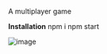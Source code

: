 A multiplayer game

**Installation**																																																																		npm i																																																																							npm start

![image](https://github.com/pgswathi/Snake-Ladder/assets/128624027/b5167110-9332-4b41-aca2-2e2b10f27b74)

